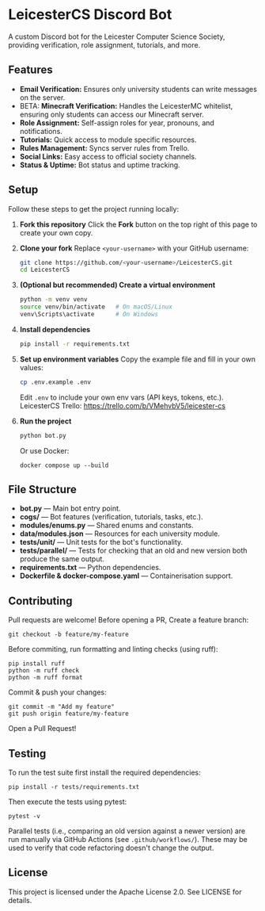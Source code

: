 # LeicesterCS Discord Bot

A custom Discord bot for the Leicester Computer Science Society, providing verification, role assignment, tutorials, and more.

## Features

- **Email Verification:** Ensures only university students can write messages on the server.
- BETA: **Minecraft Verification:** Handles the LeicesterMC whitelist, ensuring only students can access our Minecraft server.
- **Role Assignment:** Self-assign roles for year, pronouns, and notifications.
- **Tutorials:** Quick access to module specific resources.
- **Rules Management:** Syncs server rules from Trello.
- **Social Links:** Easy access to official society channels.
- **Status & Uptime:** Bot status and uptime tracking.

## Setup

Follow these steps to get the project running locally:

1. **Fork this repository**
   Click the **Fork** button on the top right of this page to create your own copy.

2. **Clone your fork**
   Replace `<your-username>` with your GitHub username:

   ```bash
   git clone https://github.com/<your-username>/LeicesterCS.git
   cd LeicesterCS
   ```

3. **(Optional but recommended) Create a virtual environment**

   ```bash
   python -m venv venv
   source venv/bin/activate   # On macOS/Linux
   venv\Scripts\activate      # On Windows
   ```

4. **Install dependencies**

   ```bash
   pip install -r requirements.txt
   ```

5. **Set up environment variables**
   Copy the example file and fill in your own values:

   ```bash
   cp .env.example .env
   ```

   Edit `.env` to include your own env vars (API keys, tokens, etc.).
   LeicesterCS Trello: https://trello.com/b/VMehvbV5/leicester-cs

7. **Run the project**

    ```bash
    python bot.py
    ```
    Or use Docker:
    ```
    docker compose up --build
    ```

## File Structure

- **bot.py** — Main bot entry point.
- **cogs/** — Bot features (verification, tutorials, tasks, etc.).
- **modules/enums.py** — Shared enums and constants.
- **data/modules.json** — Resources for each university module.
- **tests/unit/** — Unit tests for the bot's functionality.
- **tests/parallel/** — Tests for checking that an old and new version both produce the same output.
- **requirements.txt** — Python dependencies.
- **Dockerfile & docker-compose.yaml** — Containerisation support.

## Contributing

Pull requests are welcome! Before opening a PR, Create a feature branch:

    git checkout -b feature/my-feature

Before commiting, run formatting and linting checks (using ruff):

    pip install ruff
    python -m ruff check
    python -m ruff format

Commit & push your changes:

    git commit -m "Add my feature"
    git push origin feature/my-feature
Open a Pull Request!

## Testing

To run the test suite first install the required dependencies:

    pip install -r tests/requirements.txt

Then execute the tests using pytest:

    pytest -v

Parallel tests (i.e., comparing an old version against a newer version) are run manually via GitHub Actions (see `.github/workflows/`). These may be used to verify that code refactoring doesn't change the output. 

## License
This project is licensed under the Apache License 2.0. See LICENSE for details.
